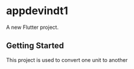 # appdevindt1

A new Flutter project.

## Getting Started

This project is used to convert one unit to another 
